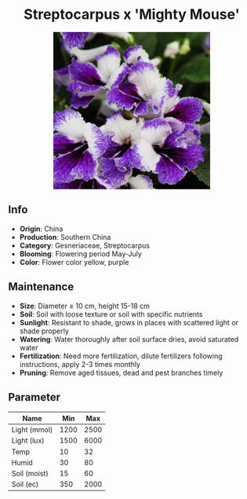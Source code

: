 <h1 align='center'>Streptocarpus x 'Mighty Mouse'</h1>
<p align="center">
    <img 
        align='center'
        width='320'
        src="../images/streptocarpus x mighty mouse.png" 
        alt='Streptocarpus x 'Mighty Mouse'' />
</p>

## Info

 - **Origin**: China
 - **Production**: Southern China
 - **Category**: Gesneriaceae, Streptocarpus
 - **Blooming**: Flowering period May-July
 - **Color**: Flower color yellow, purple

## Maintenance

 - **Size**: Diameter ≥ 10 cm, height 15-18 cm
 - **Soil**: Soil with loose texture or soil with specific nutrients
 - **Sunlight**: Resistant to shade, grows in places with scattered light or shade properly
 - **Watering**: Water thoroughly after soil surface dries, avoid saturated water
 - **Fertilization**: Need more fertilization, dilute fertilizers following instructions, apply 2-3 times monthly
 - **Pruning**: Remove aged tissues, dead and pest branches timely

## Parameter

| Name         | Min  | Max   |
|--------------|------|-------|
| Light (mmol) | 1200 | 2500  |
| Light (lux)  | 1500 | 6000 |
| Temp         | 10    | 32    |
| Humid        | 30   | 80    |
| Soil (moist) | 15   | 60    |
| Soil (ec)    | 350  | 2000  |